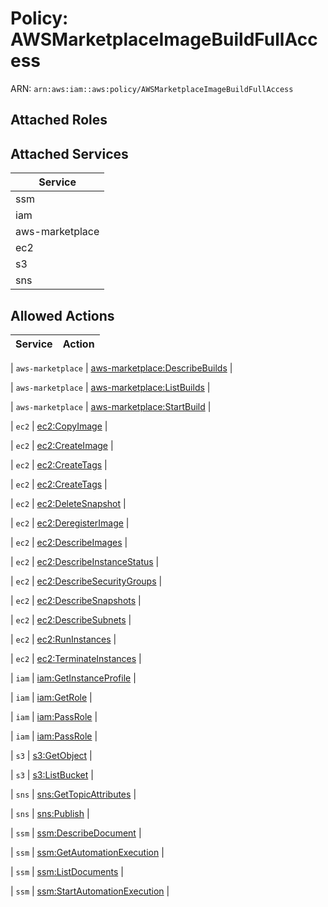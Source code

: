 # Policy: AWSMarketplaceImageBuildFullAccess

ARN: `arn:aws:iam::aws:policy/AWSMarketplaceImageBuildFullAccess`

## Attached Roles

## Attached Services

| Service |
|---------|
| ssm |
| iam |
| aws-marketplace |
| ec2 |
| s3 |
| sns |

## Allowed Actions

| Service | Action |
|:-------:|--------|

| `aws-marketplace` | [aws-marketplace:DescribeBuilds](../actions.md#aws-marketplace:describebuilds) |

| `aws-marketplace` | [aws-marketplace:ListBuilds](../actions.md#aws-marketplace:listbuilds) |

| `aws-marketplace` | [aws-marketplace:StartBuild](../actions.md#aws-marketplace:startbuild) |

| `ec2` | [ec2:CopyImage](../actions.md#ec2:copyimage) |

| `ec2` | [ec2:CreateImage](../actions.md#ec2:createimage) |

| `ec2` | [ec2:CreateTags](../actions.md#ec2:createtags) |

| `ec2` | [ec2:CreateTags](../actions.md#ec2:createtags) |

| `ec2` | [ec2:DeleteSnapshot](../actions.md#ec2:deletesnapshot) |

| `ec2` | [ec2:DeregisterImage](../actions.md#ec2:deregisterimage) |

| `ec2` | [ec2:DescribeImages](../actions.md#ec2:describeimages) |

| `ec2` | [ec2:DescribeInstanceStatus](../actions.md#ec2:describeinstancestatus) |

| `ec2` | [ec2:DescribeSecurityGroups](../actions.md#ec2:describesecuritygroups) |

| `ec2` | [ec2:DescribeSnapshots](../actions.md#ec2:describesnapshots) |

| `ec2` | [ec2:DescribeSubnets](../actions.md#ec2:describesubnets) |

| `ec2` | [ec2:RunInstances](../actions.md#ec2:runinstances) |

| `ec2` | [ec2:TerminateInstances](../actions.md#ec2:terminateinstances) |

| `iam` | [iam:GetInstanceProfile](../actions.md#iam:getinstanceprofile) |

| `iam` | [iam:GetRole](../actions.md#iam:getrole) |

| `iam` | [iam:PassRole](../actions.md#iam:passrole) |

| `iam` | [iam:PassRole](../actions.md#iam:passrole) |

| `s3` | [s3:GetObject](../actions.md#s3:getobject) |

| `s3` | [s3:ListBucket](../actions.md#s3:listbucket) |

| `sns` | [sns:GetTopicAttributes](../actions.md#sns:gettopicattributes) |

| `sns` | [sns:Publish](../actions.md#sns:publish) |

| `ssm` | [ssm:DescribeDocument](../actions.md#ssm:describedocument) |

| `ssm` | [ssm:GetAutomationExecution](../actions.md#ssm:getautomationexecution) |

| `ssm` | [ssm:ListDocuments](../actions.md#ssm:listdocuments) |

| `ssm` | [ssm:StartAutomationExecution](../actions.md#ssm:startautomationexecution) |
